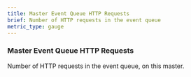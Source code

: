```yaml
---
title: Master Event Queue HTTP Requests
brief: Number of HTTP requests in the event queue
metric_type: gauge
---
```

### Master Event Queue HTTP Requests

Number of HTTP requests in the event queue, on this master.